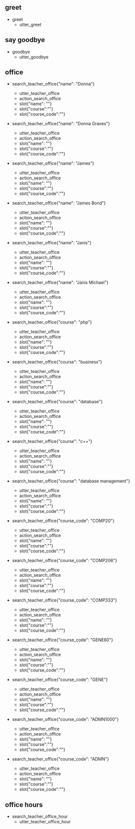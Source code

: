 ## greet
* greet
  - utter_greet

## say goodbye
* goodbye
  - utter_goodbye

## office
* search_teacher_office{"name": "Donna"}
  - utter_teacher_office
  - action_search_office
  - slot{"name": ""}
  - slot{"course":""}
  - slot{"course_code":""}
* search_teacher_office{"name": "Donna Graves"}
  - utter_teacher_office
  - action_search_office
  - slot{"name": ""}
  - slot{"course":""}
  - slot{"course_code":""}
* search_teacher_office{"name": "James"}
  - utter_teacher_office
  - action_search_office
  - slot{"name": ""}
  - slot{"course":""}
  - slot{"course_code":""}
* search_teacher_office{"name": "James Bond"}
  - utter_teacher_office
  - action_search_office
  - slot{"name": ""}
  - slot{"course":""}
  - slot{"course_code":""}
* search_teacher_office{"name": "Janis"}
  - utter_teacher_office
  - action_search_office
  - slot{"name": ""}
  - slot{"course":""}
  - slot{"course_code":""}
* search_teacher_office{"name": "Janis Michael"}
  - utter_teacher_office
  - action_search_office
  - slot{"name": ""}
  - slot{"course":""}
  - slot{"course_code":""}

* search_teacher_office{"course": "php"}
  - utter_teacher_office
  - action_search_office
  - slot{"name": ""}
  - slot{"course":""}
  - slot{"course_code":""}
* search_teacher_office{"course": "business"}
  - utter_teacher_office
  - action_search_office
  - slot{"name": ""}
  - slot{"course":""}
  - slot{"course_code":""}
* search_teacher_office{"course": "database"}
  - utter_teacher_office
  - action_search_office
  - slot{"name": ""}
  - slot{"course":""}
  - slot{"course_code":""}
* search_teacher_office{"course": "c++"}
  - utter_teacher_office
  - action_search_office
  - slot{"name": ""}
  - slot{"course":""}
  - slot{"course_code":""}
* search_teacher_office{"course": "database management"}
  - utter_teacher_office
  - action_search_office
  - slot{"name": ""}
  - slot{"course":""}
  - slot{"course_code":""}

* search_teacher_office{"course_code": "COMP20"}
  - utter_teacher_office
  - action_search_office
  - slot{"name": ""}
  - slot{"course":""}
  - slot{"course_code":""}
* search_teacher_office{"course_code": "COMP206"}
  - utter_teacher_office
  - action_search_office
  - slot{"name": ""}
  - slot{"course":""}
  - slot{"course_code":""}
* search_teacher_office{"course_code": "COMP333"}
  - utter_teacher_office
  - action_search_office
  - slot{"name": ""}
  - slot{"course":""}
  - slot{"course_code":""}
* search_teacher_office{"course_code": "GENE60"}
  - utter_teacher_office
  - action_search_office
  - slot{"name": ""}
  - slot{"course":""}
  - slot{"course_code":""}
* search_teacher_office{"course_code": "GENE"}
  - utter_teacher_office
  - action_search_office
  - slot{"name": ""}
  - slot{"course":""}
  - slot{"course_code":""}
* search_teacher_office{"course_code": "ADMN1000"}
  - utter_teacher_office
  - action_search_office
  - slot{"name": ""}
  - slot{"course":""}
  - slot{"course_code":""}
* search_teacher_office{"course_code": "ADMN"}
  - utter_teacher_office
  - action_search_office
  - slot{"name": ""}
  - slot{"course":""}
  - slot{"course_code":""}

## office hours
* search_teacher_office_hour
  - utter_teacher_office_hour